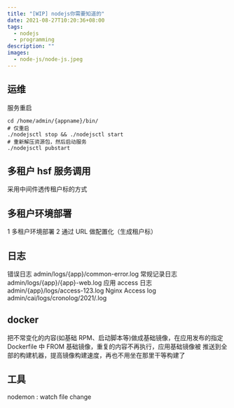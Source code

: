 ```yaml
---
title: "[WIP] nodejs你需要知道的"
date: 2021-08-27T10:20:36+08:00
tags:
  - nodejs
  - programming
description: ""
images:
  - node-js/node-js.jpeg
---
```


## 运维

服务重启

```shell
cd /home/admin/{appname}/bin/
# 仅重启
./nodejsctl stop && ./nodejsctl start
# 重新解压资源包，然后启动服务
./nodejsctl pubstart
```

## 多租户 hsf 服务调用

采用中间件透传租户标的方式

## 多租户环境部署

1 多租户环境部署
2 通过 URL 做配置化（生成租户标）

## 日志

错误日志 admin/logs/{app}/common-error.log
常规记录日志 admin/logs/{app}/{app}-web.log
应用 access 日志 admin/{app}/logs/access-123.log
Nginx Access log admin/cai/logs/cronolog/2021/.log

## docker

把不常变化的内容(如基础 RPM、启动脚本等)做成基础镜像，在应用发布的指定 Dockerfile 中 FROM 基础镜像，重复的内容不再执行，应用基础镜像被
推送到全部的构建机器，提高镜像构建速度，再也不用坐在那里干等构建了

## 工具

nodemon : watch file change

